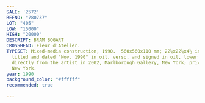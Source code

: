 ```yaml
---
SALE: '2572'
REFNO: "780737"
LOT: "405"
LOW: "15000"
HIGH: "20000"
DESCRIPT: BRAM BOGART
CROSSHEAD: Fleur d'Atelier.
TYPESET: Mixed-media construction, 1990.  560x560x110 mm; 22¼x22¼x4½ inches.  Signed,
  titled and dated "Nov. 1990" in oil, verso, and signed in oil, lower right side.<br><br>Acquired
  directly from the artist in 2002, Marlborough Gallery, New York; private collection,
  New York.
year: 1990
background_color: "#ffffff"
recommended: true

---
```


